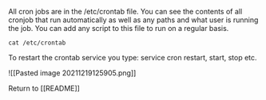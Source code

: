 All cron jobs are in the /etc/crontab file. You can see the contents of all cronjob that run automatically as well as any paths and what user is running the job. You can add any script to this file to run on a regular basis. 

	cat /etc/crontab

To restart the crontab service you type: service cron restart, start, stop etc.

![[Pasted image 20211219125905.png]]


Return to [[README]]



